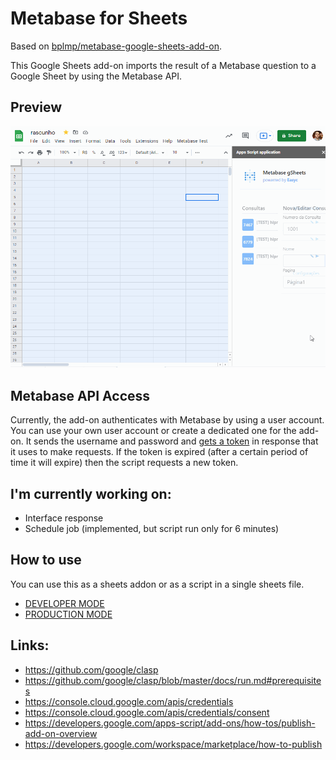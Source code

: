 # Metabase for Sheets

Based on [bplmp/metabase-google-sheets-add-on](https://github.com/bplmp/metabase-google-sheets-add-on).

This Google Sheets add-on imports the result of a Metabase question to a Google Sheet by using the Metabase API.

## Preview

![Preview](images/preview.gif)

## Metabase API Access

Currently, the add-on authenticates with Metabase by using a user account. You can use your own user account or create a
dedicated one for the add-on. It sends the username and password
and [gets a token](https://github.com/metabase/metabase/wiki/Using-the-REST-API#authorizing) in response that it uses to
make requests. If the token is expired (after a certain period of time it will expire) then the script requests a new
token.

## I'm currently working on:

- Interface response
- Schedule job (implemented, but script run only for 6 minutes)

## How to use

You can use this as a sheets addon or as a script in a single sheets file.

- [DEVELOPER MODE](DEVELOPER.md)
- [PRODUCTION MODE](PRODUCTION.md)

## Links:

- https://github.com/google/clasp
- https://github.com/google/clasp/blob/master/docs/run.md#prerequisites
- https://console.cloud.google.com/apis/credentials
- https://console.cloud.google.com/apis/credentials/consent
- https://developers.google.com/apps-script/add-ons/how-tos/publish-add-on-overview
- https://developers.google.com/workspace/marketplace/how-to-publish
